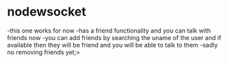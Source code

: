 # nodewsocket

-this one works for now
-has a friend functionality and you can talk with friends now
-you can add friends by searching the uname of the user and if available then they will be friend and you will be able to talk to them
-sadly no removing friends yet;>
